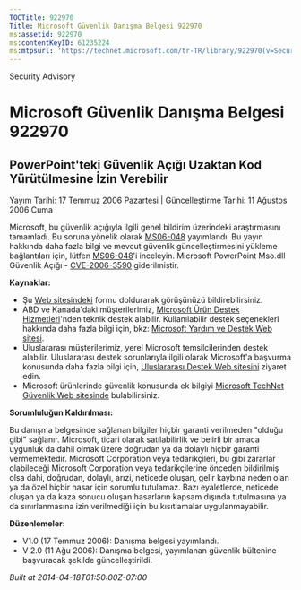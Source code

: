 ```yaml
---
TOCTitle: 922970
Title: Microsoft Güvenlik Danışma Belgesi 922970
ms:assetid: 922970
ms:contentKeyID: 61235224
ms:mtpsurl: 'https://technet.microsoft.com/tr-TR/library/922970(v=Security.10)'
---
```


Security Advisory

Microsoft Güvenlik Danışma Belgesi 922970
=========================================

PowerPoint'teki Güvenlik Açığı Uzaktan Kod Yürütülmesine İzin Verebilir
-----------------------------------------------------------------------

Yayım Tarihi: 17 Temmuz 2006 Pazartesi | Güncelleştirme Tarihi: 11 Ağustos 2006 Cuma

Microsoft, bu güvenlik açığıyla ilgili genel bildirim üzerindeki araştırmasını tamamladı. Bu soruna yönelik olarak [MS06-048](http://technet.microsoft.com/security/bulletin/ms06-048) yayımlandı. Bu yayın hakkında daha fazla bilgi ve mevcut güvenlik güncelleştirmesini yükleme bağlantıları için, lütfen [MS06-048](http://technet.microsoft.com/security/bulletin/ms06-048)'i inceleyin. Microsoft PowerPoint Mso.dll Güvenlik Açığı - [CVE-2006-3590](http://www.cve.mitre.org/cgi-bin/cvename.cgi?name=cve-2006-1315) giderilmiştir.

**Kaynaklar:**

-   Şu [Web sitesindeki](https://support.microsoft.com/common/survey.aspx?scid=sw;en;1257&amp;showpage=1&amp;ws=technet&amp;sd=tech) formu doldurarak görüşünüzü bildirebilirsiniz.
-   ABD ve Kanada'daki müşterilerimiz, [Microsoft Ürün Destek Hizmetleri](http://go.microsoft.com/fwlink/?linkid=21131)'nden teknik destek alabilir. Kullanılabilir destek seçenekleri hakkında daha fazla bilgi için, bkz: [Microsoft Yardım ve Destek Web sitesi](http://support.microsoft.com/).
-   Uluslararası müşterilerimiz, yerel Microsoft temsilcilerinden destek alabilir. Uluslararası destek sorunlarıyla ilgili olarak Microsoft'a başvurma konusunda daha fazla bilgi için, [Uluslararası Destek Web sitesini](http://go.microsoft.com/fwlink/?linkid=21155) ziyaret edin.
-   Microsoft ürünlerinde güvenlik konusunda ek bilgiyi [Microsoft TechNet Güvenlik Web sitesinde](http://go.microsoft.com/fwlink/?linkid=21132) bulabilirsiniz.

**Sorumluluğun Kaldırılması:**

Bu danışma belgesinde sağlanan bilgiler hiçbir garanti verilmeden "olduğu gibi" sağlanır. Microsoft, ticari olarak satılabilirlik ve belirli bir amaca uygunluk da dahil olmak üzere doğrudan ya da dolaylı hiçbir garanti vermemektedir. Microsoft Corporation veya tedarikçileri, bu gibi zararlar olabileceği Microsoft Corporation veya tedarikçilerine önceden bildirilmiş olsa dahi, doğrudan, dolaylı, arızi, neticede oluşan, gelir kaybına neden olan ya da özel hiçbir hasar için sorumlu tutulamaz. Bazı eyaletlerde, neticede oluşan ya da kaza sonucu oluşan hasarların kapsam dışında tutulmasına ya da sınırlanmasına izin verilmediği için bu kısıtlamalar uygulanmayabilir.

**Düzenlemeler:**

-   V1.0 (17 Temmuz 2006): Danışma belgesi yayımlandı.
-   V 2.0 (11 Ağu 2006): Danışma belgesi, yayımlanan güvenlik bültenine başvuracak şekilde güncelleştirildi.

*Built at 2014-04-18T01:50:00Z-07:00*
